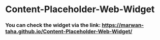 # Content-Placeholder-Web-Widget
### You can check the widget via the link: https://marwan-taha.github.io/Content-Placeholder-Web-Widget/
